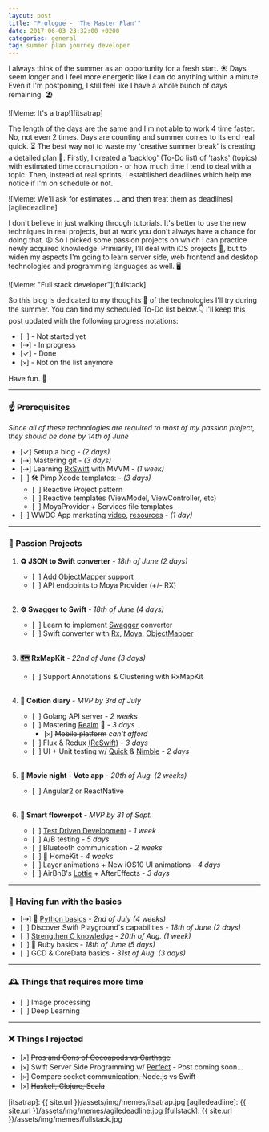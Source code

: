 ```yaml
---
layout: post
title: "Prologue - 'The Master Plan'"
date: 2017-06-03 23:32:00 +0200
categories: general
tag: summer plan journey developer
---
```

I always think of the summer as an opportunity for a fresh start. ☀️ Days seem longer and I feel more energetic like I can do anything within a minute. Even if I'm postponing, I still feel like I have a whole bunch of days remaining. 🏖

![Meme: It's a trap!][itsatrap]

The length of the days are the same and I'm not able to work 4 time faster. No, not even 2 times. Days are counting and summer comes to its end real quick. ⏳ 
The best way not to waste my 'creative summer break' is creating a detailed plan 📝. Firstly, I created a 'backlog' (To-Do list) of 'tasks' (topics) with estimated time consumption - or how much time I tend to deal with a topic. Then, instead of real sprints, I established deadlines which help me notice if I'm on schedule or not. 

![Meme: We'll ask for estimates ... and then treat them as deadlines][agiledeadline]

I don't believe in just walking through tutorials. It's better to use the new techniques in real projects, but at work you don't always have a chance for doing that. 😫 So I picked some passion projects on which I can practice newly acquired knowledge. Primiarily, I'll deal with iOS projects 📱, but to widen my aspects I'm going to learn server side, web frontend and desktop technologies and programming languages as well. 🖥

![Meme: "Full stack developer"][fullstack]

So this blog is dedicated to my thoughts 💭 of the technologies I'll try during the summer. You can find my scheduled To-Do list below.👇 
I'll keep this post updated with the following progress notations:
* [ &nbsp;] - Not started yet
* [⇢] - In progress 
* [✓] - Done 
* [𐄂] - Not on the list anymore

Have fun. 🎉

___
### ☝️ Prerequisites

*Since all of these technologies are required to most of my passion project, they should be done by 14th of June*

- [✓] Setup a blog *- (2 days)*
- [⇢] Mastering git *- (3 days)*
- [⇢] Learning [RxSwift][Rx] with MVVM *- (1 week)*
- [ &nbsp;] 🛠 Pimp Xcode templates: *- (3 days)*
    - [ &nbsp;] Reactive Project pattern
    - [ &nbsp;] Reactive templates (ViewModel, ViewController, etc)
    - [ &nbsp;] MoyaProvider + Services file templates
- [ &nbsp;] WWDC App marketing [video][MarketingVideo], [resources][MarketingResources] *- (1 day)*

___
### 🍹 Passion Projects

1. **♻️ JSON to Swift converter** *- 18th of June (2 days)*

    - [ &nbsp;] Add ObjectMapper support
    - [ &nbsp;] API endpoints to Moya Provider (+/- RX)
    <br/><br/>
2. **⚙️ Swagger to Swift** *- 18th of June (4 days)*

    - [ &nbsp;] Learn to implement [Swagger][Swagger] converter
    - [ &nbsp;] Swift converter with [Rx], [Moya][Moya], [ObjectMapper][ObjectMapper]
    <br/><br/>
3. **🗺 RxMapKit** *- 22nd of June (3 days)*

    - [ &nbsp;] Support Annotations & Clustering with RxMapKit
    <br/><br/>
4. **💏 Coition diary** *- MVP by 3rd of July*

    - [ &nbsp;] Golang API server *- 2 weeks*
    - [ &nbsp;] Mastering [Realm][Realm] 👑 *- 3 days*
        - [𐄂] ~~Mobile platform~~ *can't afford*
    - [ &nbsp;] Flux & Redux [(ReSwift)][ReSwift] *- 3 days*
    - [ &nbsp;] UI + Unit testing w/ [Quick][Quick] & [Nimble][Nimble] *- 2 days*
    <br/><br/>
5. **🍿 Movie night - Vote app** *- 20th of Aug. (2 weeks)*

    - [ &nbsp;] Angular2 or ReactNative
    <br/><br/>
6. **🌱 Smart flowerpot** *- MVP by 31 of Sept.*

    - [ &nbsp;] [Test Driven Development][TDD] *- 1 week*
    - [ &nbsp;] A/B testing *- 5 days*
    - [ &nbsp;] Bluetooth communication *- 2 weeks*
    - [ &nbsp;] 🏡 HomeKit *- 4 weeks*
    - [ &nbsp;] Layer animations + New iOS10 UI animations *- 4 days*
    - [ &nbsp;] AirBnB's [Lottie][Lottie] + AfterEffects *- 3 days*

___
### 🎈 Having fun with the basics

- [⇢] 🐍 [Python basics][Python Course] *- 2nd of July (4 weeks)*
- [ &nbsp;] Discover Swift Playground's capabilities *- 18th of June (2 days)*
- [ &nbsp;] [Strengthen C knowledge][InfoC] *- 20th of Aug. (1 week)*
- [ &nbsp;] 💎 Ruby basics *- 18th of June (5 days)*
- [ &nbsp;] GCD & CoreData basics *- 31st of Aug. (3 days)*

___
### 🕰 Things that requires more time

- [ &nbsp;] Image processing 
- [ &nbsp;] Deep Learning

___
### ❌ Things I rejected

- [𐄂] ~~Pros and Cons of Cocoapods vs Carthage~~
- [𐄂] Swift Server Side Programming w/ [Perfect][Perfect] - Post coming soon...
- [𐄂] ~~Compare socket communication, Node.js vs Swift~~
- [𐄂] ~~Haskell, Clojure, Scala~~

<!--Images-->
[itsatrap]: {{ site.url }}/assets/img/memes/itsatrap.jpg
[agiledeadline]: {{ site.url }}/assets/img/memes/agiledeadline.jpg
[fullstack]: {{ site.url }}/assets/img/memes/fullstack.jpg

<!--References-->
[MarketingVideo]: https://developer.apple.com/videos/play/techtalks-ios-7/4/
[MarketingResources]: https://developer.apple.com/app-store/marketing/guidelines/
[Rx]: https://github.com/ReactiveX/RxSwift
[Moya]: https://github.com/Moya/Moya
[ObjectMapper]: https://github.com/Hearst-DD/ObjectMapper
[Swagger]: http://swagger.io/
[Realm]: https://realm.io
[ReSwift]: https://twitter.com/benjaminencz/status/859083540402753540
[Quick]: https://github.com/Quick/Quick
[Nimble]: https://github.com/Quick/Nimble
[TDD]: https://www.youtube.com/channel/UCjFr010oOpmlzZNw79f-1fA?sub_confirmation=1
[Lottie]: https://airbnb.design/lottie/
[Python Course]: https://www.udacity.com/course/introduction-to-python--ud1110
[InfoC]: http://infoc.eet.bme.hu
[Perfect]: https://github.com/PerfectlySoft/Perfect